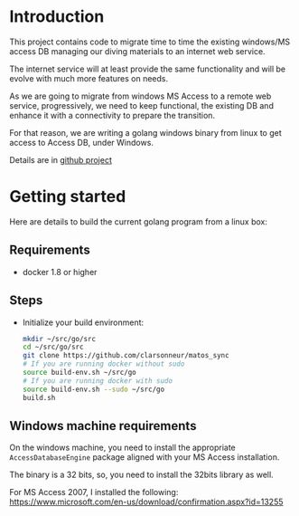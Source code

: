 # Introduction

This project contains code to migrate time to time the existing windows/MS access DB managing our diving materials to an internet web service.

The internet service will at least provide the same functionality and will be evolve with much more features on needs.

As we are going to migrate from windows MS Access to a remote web service, progressively, we need to keep functional, the existing DB and enhance it with a connectivity to prepare the transition.

For that reason, we are writing a golang windows binary from linux to get access to Access DB, under Windows.

Details are in [github project](https://github.com/clarsonneur/matos_api/projects)

# Getting started

Here are details to build the current golang program from a linux box:

## Requirements

- docker 1.8 or higher

## Steps

- Initialize your build environment:

    ```bash
    mkdir ~/src/go/src
    cd ~/src/go/src
    git clone https://github.com/clarsonneur/matos_sync
    # If you are running docker without sudo
    source build-env.sh ~/src/go
    # If you are running docker with sudo
    source build-env.sh --sudo ~/src/go
    build.sh
    ```

## Windows machine requirements

On the windows machine, you need to install the appropriate `AccessDatabaseEngine` package aligned with your MS Access installation.

The binary is a 32 bits, so, you need to install the 32bits library as well.

For MS Access 2007, I installed the following:
https://www.microsoft.com/en-us/download/confirmation.aspx?id=13255

